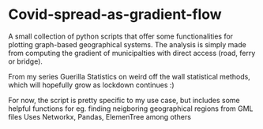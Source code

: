 # Covid-spread-as-gradient-flow

A small collection of python scripts that offer some functionalities for plotting graph-based geographical systems.
The analysis is simply made from computing the gradient of municipalties with direct access (road, ferry or bridge).

From my series Guerilla Statistics on weird off the wall statistical methods, which will hopefully grow as lockdown continues :)

For now, the script is pretty specific to my use case, but includes some helpful functions for eg. finding neigboring geographical regions from GML files
Uses Networkx, Pandas, ElemenTree among others 
